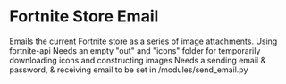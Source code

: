 # Fortnite Store Email
Emails the current Fortnite store as a series of image attachments. Using fortnite-api
Needs an empty "out" and "icons" folder  for temporarily downloading icons and constructing images
Needs a sending email & password, & receiving email to be set in /modules/send_email.py
